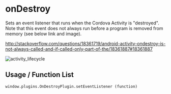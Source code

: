 onDestroy
========================

Sets an event listener that runs when the Cordova Activity is "destroyed". Note that this event does not always run before a program is removed from memory (see below link and image).

http://stackoverflow.com/questions/18361719/android-activity-ondestroy-is-not-always-called-and-if-called-only-part-of-the/18361887#18361887

![activity_lifecycle](https://developer.android.com/images/activity_lifecycle.png)

Usage / Function List
----------------------

````
window.plugins.OnDestroyPlugin.setEventListener (function)
````
